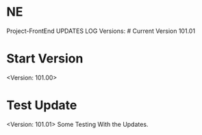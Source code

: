 # NE
Project-FrontEnd
UPDATES LOG Versions: # Current Version 101.01

# Start Version
<Version: 101.00>
<End of Version>

# Test Update
<Version: 101.01>
Some Testing With the Updates.
<End of Version>
